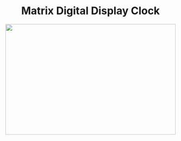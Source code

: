 
<h1 align="center">Matrix Digital Display Clock </h1>
<p align="center">
  <img width="460" height="300" src="https://media3.giphy.com/media/oHxX4LQFqdDOcoJ9g5/giphy.gif?cid=ecf05e472esdcnen7dadhj7ux4g9n4lvz28e1q4pyga79fph&rid=giphy.gif&ct=g">
</p>
